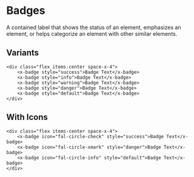 # Badges

A contained label that shows the status of an element, emphasizes an element, or helps categorize an element with other similar elements.

## Variants

```blade-component-code
<div class="flex items-center space-x-4">
    <x-badge style="success">Badge Text</x-badge>
    <x-badge style="info">Badge Text</x-badge>
    <x-badge style="warning">Badge Text</x-badge>
    <x-badge style="danger">Badge Text</x-badge>
    <x-badge style="default">Badge Text</x-badge>
</div>
```

## With Icons

```blade-component-code
<div class="flex items-center space-x-4">
    <x-badge icon="fal-circle-check" style="success">Badge Text</x-badge>
    <x-badge icon="fal-circle-xmark" style="danger">Badge Text</x-badge>
    <x-badge icon="fal-circle-info" style="default">Badge Text</x-badge>
</div>
```
